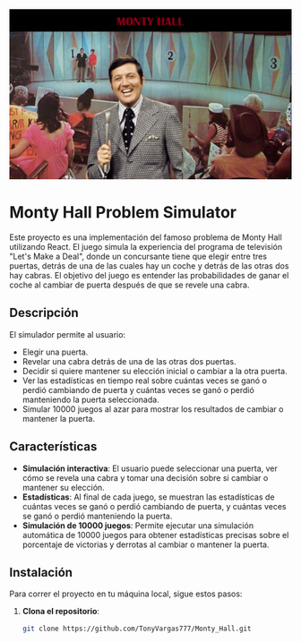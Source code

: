 <img src="public/monty-hall-doors.jpg"/>

# Monty Hall Problem Simulator

Este proyecto es una implementación del famoso problema de Monty Hall utilizando React. El juego simula la experiencia del programa de televisión "Let's Make a Deal", donde un concursante tiene que elegir entre tres puertas, detrás de una de las cuales hay un coche y detrás de las otras dos hay cabras. El objetivo del juego es entender las probabilidades de ganar el coche al cambiar de puerta después de que se revele una cabra.

## Descripción

El simulador permite al usuario:
- Elegir una puerta.
- Revelar una cabra detrás de una de las otras dos puertas.
- Decidir si quiere mantener su elección inicial o cambiar a la otra puerta.
- Ver las estadísticas en tiempo real sobre cuántas veces se ganó o perdió cambiando de puerta y cuántas veces se ganó o perdió manteniendo la puerta seleccionada.
- Simular 10000 juegos al azar para mostrar los resultados de cambiar o mantener la puerta.

## Características

- **Simulación interactiva**: El usuario puede seleccionar una puerta, ver cómo se revela una cabra y tomar una decisión sobre si cambiar o mantener su elección.
- **Estadísticas**: Al final de cada juego, se muestran las estadísticas de cuántas veces se ganó o perdió cambiando de puerta, y cuántas veces se ganó o perdió manteniendo la puerta.
- **Simulación de 10000 juegos**: Permite ejecutar una simulación automática de 10000 juegos para obtener estadísticas precisas sobre el porcentaje de victorias y derrotas al cambiar o mantener la puerta.

## Instalación

Para correr el proyecto en tu máquina local, sigue estos pasos:

1. **Clona el repositorio**:

   ```bash
   git clone https://github.com/TonyVargas777/Monty_Hall.git
